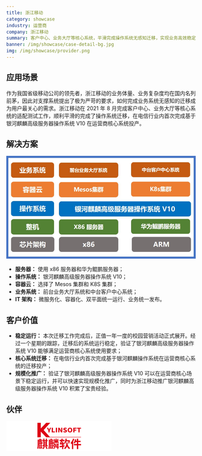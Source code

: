 ```yaml
---
title: 浙江移动
category: showcase
industry: 运营商
company: 浙江移动
summary: 客户中心、业务大厅等核心系统，平滑完成操作系统无感知迁移，实现业务高效稳定运行
banner: /img/showcase/case-detail-bg.jpg
img: /img/showcase/provider.png
---
```


<div class="markdown">

## 应用场景

作为我国省级移动公司的领先者，浙江移动的业务体量、业务复杂度均在国内名列前茅，因此对支撑系统提出了极为严苛的要求，如何完成业务系统无感知的迁移成为用户最关心的需求。浙江移动在 2021 年 8 月完成客户中心、业务大厅等核心系统的适配测试工作，顺利平滑的完成了操作系统迁移，在电信行业内首次完成基于银河麒麟高级服务器操作系统 V10 在运营商核心系统投产。

## 解决方案

<div align="center" class="case-img"><img src="./p1.jpg"/></div>

- **服务器：** 使用 x86 服务器和华为鲲鹏服务器；
- **操作系统：** 银河麒麟高级服务器操作系统 V10；
- **容器云：** 选择了 Mesos 集群和 K8S 集群；
- **业务系统：** 前台业务大厅系统和中台客户中心系统；
- **IT 架构：** 微服务化、容器化、双平面统一运行、业务统一发布。

## 客户价值

- **稳定运行：** 本次迁移工作完成后，正值一年一度的校园营销活动正式展开。经过一个星期的跟踪，迁移后的系统运行稳定，验证了银河麒麟高级服务器操作系统 V10 能够满足运营商核心系统使用要求；
- **核心系统迁移：** 在电信行业内首次完成基于银河麒麟操作系统在运营商核心系统的迁移投产；
- **规模化推广：** 验证了银河麒麟高级服务器操作系统 V10 可以在运营商核心场景下稳定运行，并可以快速实现规模化推广，同时为浙江移动推广银河麒麟高级服务器操作系统 V10 积累了宝贵经验。

## 伙伴

<div ><img src="./qiling.png"/></div>

</div>
